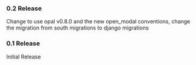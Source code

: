 ### 0.2 Release

Change to use opal v0.8.0 and the new open_modal conventions, change the migration from south migrations to django migrations


### 0.1 Release

Initial Release
